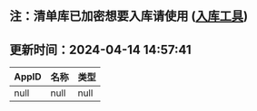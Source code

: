 ## 注：清单库已加密想要入库请使用 ([入库工具](https://github.com/BlankTMing/ManifestAutoUpdate/releases))

## 更新时间：2024-04-14 14:57:41
| AppID | 名称 | 类型  |
| :-------------------- | :----------------------------- | :----------- |
| null | null| null |
